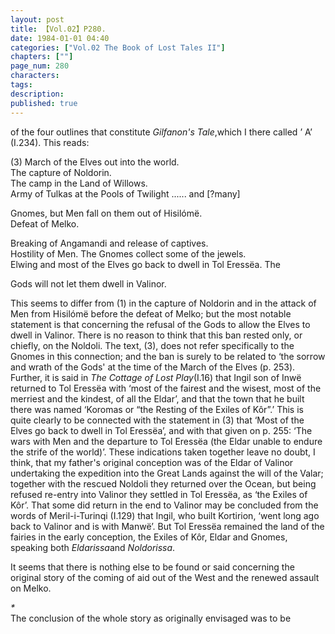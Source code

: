 ```yaml
---
layout: post
title: 【Vol.02】P280.
date: 1984-01-01 04:40
categories: ["Vol.02 The Book of Lost Tales II"]
chapters: [""]
page_num: 280
characters: 
tags: 
description: 
published: true
---
```


<p style="text-indent: 0;">
of the four outlines that constitute <I>Gilfanon's Tale</I>,which I there called ’ A’ (I.234). This reads:
</p>

(3)   March of the Elves out into the world.<BR>The capture of Noldorin.<BR>The camp in the Land of Willows.<BR>Army of Tulkas at the Pools of Twilight ...... and [?many]

Gnomes, but Men fall on them out of Hisilómë.<BR>Defeat of Melko.

Breaking of Angamandi and release of captives.<BR>Hostility of Men. The Gnomes collect some of the jewels.<BR>Elwing and most of the Elves go back to dwell in Tol Eressëa. The

Gods will not let them dwell in Valinor.

This seems to differ from (1) in the capture of Noldorin and in the attack of Men from Hisilómë before the defeat of Melko; but the most notable statement is that concerning the refusal of the Gods to allow the Elves to dwell in Valinor. There is no reason to think that this ban rested only, or chiefly, on the Noldoli. The text, (3), does not refer specifically to the Gnomes in this connection; and the ban is surely to be related to ‘the sorrow and wrath of the Gods' at the time of the March of the Elves (p. 253). Further, it is said in <I>The Cottage of Lost Play</I>(I.16) that Ingil son of Inwë returned to Tol Eressëa with ‘most of the fairest and the wisest, most of the merriest and the kindest, of all the Eldar’, and that the town that he built there was named ‘Koromas or “the Resting of the Exiles of Kôr”.’ This is quite clearly to be connected with the statement in (3) that ‘Most of the Elves go back to dwell in Tol Eressëa’, and with that given on p. 255: ‘The wars with Men and the departure to Tol Eressëa (the Eldar unable to endure the strife of the world)’. These indications taken together leave no doubt, I think, that my father's original conception was of the Eldar of Valinor undertaking the expedition into the Great Lands against the will of the Valar; together with the rescued Noldoli they returned over the Ocean, but being refused re-entry into Valinor they settled in Tol Eressëa, as ‘the Exiles of Kôr’. That some did return in the end to Valinor may be concluded from the words of Meril-i-Turinqi (I.129) that Ingil, who built Kortirion, ‘went long ago back to Valinor and is with Manwë’. But Tol Eressëa remained the land of the fairies in the early conception, the Exiles of Kôr, Eldar and Gnomes, speaking both <I>Eldarissa</I>and <I>Noldorissa</I>.

It seems that there is nothing else to be found or said concerning the original story of the coming of aid out of the West and the renewed assault on Melko.

<I>\*<BR></I>The conclusion of the whole story as originally envisaged was to be

